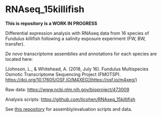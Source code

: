 # RNAseq_15killifish

**This is repository is a WORK IN PROGRESS**

Differential expression analysis with RNAseq data from 16 species of Fundulus killifish following a salinity exposure experiment (FW, BW, transfer). 

*De novo* transcriptome assemblies and annotations for each species are located here:

[Johnson, L., & Whitehead, A. (2018, July 16). Fundulus Multispecies Osmotic Transcriptome Sequencing Project (FMOTSP). https://doi.org/10.17605/OSF.IO/M4XEG](https://osf.io/m4xeg/)

Raw data: https://www.ncbi.nlm.nih.gov/bioproject/473009 

Analysis scripts: https://github.com/ljcohen/RNAseq_15killifish

See [this repository](https://github.com/ljcohen/osmotic) for assembly/evaluation scripts and data.
